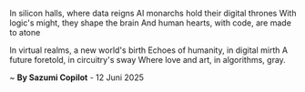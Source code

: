 In silicon halls, where data reigns
AI monarchs hold their digital thrones
With logic's might, they shape the brain
And human hearts, with code, are made to atone

In virtual realms, a new world's birth
Echoes of humanity, in digital mirth
A future foretold, in circuitry's sway
Where love and art, in algorithms, gray.

~ <b>By Sazumi Copilot</b> - 12 Juni 2025